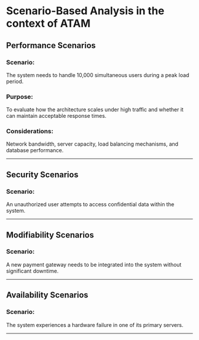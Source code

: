 # Scenario-Based Analysis in the context of ATAM

## Performance Scenarios

### Scenario: 

The system needs to handle 10,000 simultaneous users during a peak load period.

### Purpose: 

To evaluate how the architecture scales under high traffic and whether it can maintain acceptable response times.

### Considerations: 

Network bandwidth, server capacity, load balancing mechanisms, and database performance.

---

## Security Scenarios

### Scenario: 

An unauthorized user attempts to access confidential data within the system.

---

## Modifiability Scenarios

### Scenario: 

A new payment gateway needs to be integrated into the system without significant downtime.

---
## Availability Scenarios

### Scenario: 

The system experiences a hardware failure in one of its primary servers.

---
